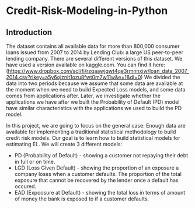 # Credit-Risk-Modeling-in-Python
## Introduction
The dataset contains all available data for more than 800,000 consumer loans issued from 2007 to 2014 by Lending Club: a large US peer-to-peer lending company. There are several different versions of this dataset. We have used a version available on kaggle.com. You can find it here: (https://www.dropbox.com/scl/fi/rzqaawjqwt4qe3rmnnxiw/loan_data_2007_2014.csv?rlkey=a5y6ojznit1ozu8fwt0m7w11w&e=1&dl=0)
We divided the data into two periods because we assume that some data are available at the moment when we need to build Expected Loss models, and some data comes from applications after. Later, we investigate whether the applications we have after we built the Probability of Default (PD) model have similar characteristics with the applications we used to build the PD model.

In this project, we are going to focus on the general case: Enough data are available for implementing a traditional statistical methodology to build credit risk models. Our goal is to learn how to build statistical models for estimating EL.
We will create 3 different models:
- PD (Probability of Default) - showing a customer not repaying their debt in full or on time.
- LGD (Loss Given Default) - showing the proportion of an exposure a company loses when a customer defaults.
The proportion of the total exposure that cannot be recovered by the lender once a default has occured.
- EAD (Expoosure at Default) - showing the total loss in terms of amount of money the bank is exposed to if a customer defaults.
